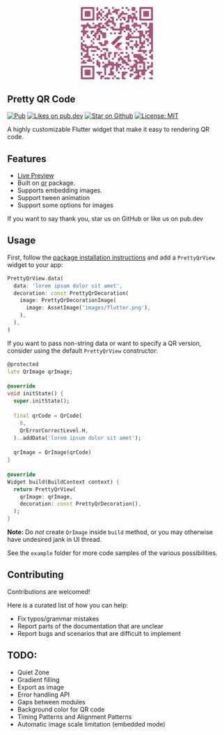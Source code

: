 <p align="center">
  <img src="https://raw.githubusercontent.com/promops/flutter_pretty_qr/master/resources/qr-code.png" width="33%" /> 
</p>

## Pretty QR Code

<p align="left">
  <a href="https://pub.dev/packages/pretty_qr_code"><img src="https://img.shields.io/pub/v/pretty_qr_code.svg" alt="Pub"></a>
  <a href="https://pub.dev/packages/pretty_qr_code/score"><img src="https://img.shields.io/pub/likes/pretty_qr_code?logo=dart" alt="Likes on pub.dev"></a>
  <a href="https://github.com/promops/flutter_pretty_qr"><img src="https://img.shields.io/github/stars/promops/flutter_pretty_qr.svg?style=flat&logo=github&colorB=deeppink&label=stars" alt="Star on Github"></a>
  <a href="https://opensource.org/licenses/MIT"><img src="https://img.shields.io/badge/license-MIT-purple.svg" alt="License: MIT"></a>
</p>

A highly customizable Flutter widget that make it easy to rendering QR code.

## Features

* [Live Preview](https://promops.github.io/flutter_pretty_qr/)
* Built on [qr](https://pub.dev/packages/qr) package.
* Supports embedding images.
* Support tween animation
* Support some options for images

If you want to say thank you, star us on GitHub or like us on pub.dev

## Usage

First, follow the [package installation instructions](https://pub.dev/packages/pretty_qr_code/install) and add a `PrettyQrView` widget to your app:

```dart
PrettyQrView.data(
  data: 'lorem ipsum dolor sit amet',
  decoration: const PrettyQrDecoration(
    image: PrettyQrDecorationImage(
      image: AssetImage('images/flutter.png'),
    ),
  ),
)
```

If you want to pass non-string data or want to specify a QR version, consider using the default `PrettyQrView` constructor:

```dart
@protected
late QrImage qrImage;

@override
void initState() {
  super.initState();

  final qrCode = QrCode(
    8,
    QrErrorCorrectLevel.H,
  )..addData('lorem ipsum dolor sit amet');

  qrImage = QrImage(qrCode)
}

@override
Widget build(BuildContext context) {
  return PrettyQrView(
    qrImage: qrImage,
    decoration: const PrettyQrDecoration(),
  );
}
```

**Note:** Do _not_ create `QrImage` inside `build` method, or you may otherwise have undesired jank in UI thread.

See the `example` folder for more code samples of the various possibilities.

## Contributing

Contributions are welcomed!

Here is a curated list of how you can help:

* Fix typos/grammar mistakes
* Report parts of the documentation that are unclear
* Report bugs and scenarios that are difficult to implement

## TODO: 

* Quiet Zone
* Gradient filling 
* Export as image
* Error handling API
* Gaps between modules
* Background color for QR code
* Timing Patterns and Alignment Patterns
* Automatic image scale limitation (embedded mode)
